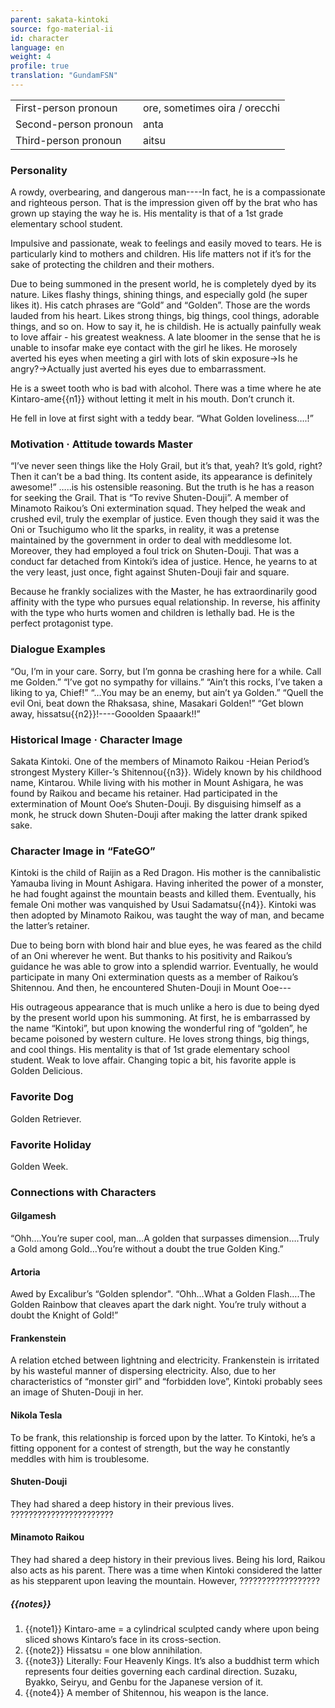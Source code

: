 ```yaml
---
parent: sakata-kintoki
source: fgo-material-ii
id: character
language: en
weight: 4
profile: true
translation: "GundamFSN"
---
```


<table>
  <tr><td>First-person pronoun</td><td>ore, sometimes oira / orecchi</td></tr>
  <tr><td>Second-person pronoun</td><td>anta</td></tr>
  <tr><td>Third-person pronoun</td><td>aitsu</td></tr>
</table>

### Personality

A rowdy, overbearing, and dangerous man----In fact, he is a compassionate and righteous person.
That is the impression given off by the brat who has grown up staying the way he is.
His mentality is that of a 1st grade elementary school student.

Impulsive and passionate, weak to feelings and easily moved to tears.
He is particularly kind to mothers and children. His life matters not if it’s for the sake of protecting the children and their mothers.

Due to being summoned in the present world, he is completely dyed by its nature. Likes flashy things, shining things, and especially gold (he super likes it).
His catch phrases are “Gold” and “Golden”. Those are the words lauded from his heart.
Likes strong things, big things, cool things, adorable things, and so on. How to say it, he is childish.
He is actually painfully weak to love affair - his greatest weakness.
A late bloomer in the sense that he is unable to insofar make eye contact with the girl he likes.
He morosely averted his eyes when meeting a girl with lots of skin exposure->Is he angry?->Actually just averted his eyes due to embarrassment.

He is a sweet tooth who is bad with alcohol. There was a time where he ate Kintaro-ame{{n1}} without letting it melt in his mouth.
Don’t crunch it.

He fell in love at first sight with a teddy bear.
“What Golden loveliness….!”

### Motivation · Attitude towards Master

“I’ve never seen things like the Holy Grail, but it’s that, yeah? It’s gold, right? Then it can’t be a bad thing. Its content aside, its appearance is definitely awesome!”
…..is his ostensible reasoning.
But the truth is he has a reason for seeking the Grail.
That is “To revive Shuten-Douji”.
A member of Minamoto Raikou’s Oni extermination squad. They helped the weak and crushed evil, truly the exemplar of justice. Even though they said it was the Oni or Tsuchigumo who lit the sparks, in reality, it was a pretense maintained by the government in order to deal with meddlesome lot. Moreover, they had employed a foul trick on Shuten-Douji. That was a conduct far detached from Kintoki’s idea of justice. Hence, he yearns to at the very least, just once, fight against Shuten-Douji fair and square.

Because he frankly socializes with the Master, he has extraordinarily good affinity with the type who pursues equal relationship. In reverse, his affinity with the type who hurts women and children is lethally bad. He is the perfect protagonist type.

### Dialogue Examples

“Ou, I’m in your care. Sorry, but I’m gonna be crashing here for a while. Call me Golden.”
“I’ve got no sympathy for villains.”
“Ain’t this rocks, I’ve taken a liking to ya, Chief!”
“…You may be an enemy, but ain’t ya Golden.”
“Quell the evil Oni, beat down the Rhaksasa, shine, Masakari Golden!”
“Get blown away, hissatsu{{n2}}!----Gooolden Spaaark!!”

### Historical Image · Character Image

Sakata Kintoki.
One of the members of Minamoto Raikou -Heian Period’s strongest Mystery Killer-’s Shitennou{{n3}}. Widely known by his childhood name, Kintarou.
While living with his mother in Mount Ashigara, he was found by Raikou and became his retainer.
Had participated in the extermination of Mount Ooe‘s Shuten-Douji. By disguising himself as a monk, he struck down Shuten-Douji after making the latter drank spiked sake.

### Character Image in “FateGO”

Kintoki is the child of Raijin as a Red Dragon. His mother is the cannibalistic Yamauba living in Mount Ashigara.
Having inherited the power of a monster, he had fought against the mountain beasts and killed them.
Eventually, his female Oni mother was vanquished by Usui Sadamatsu{{n4}}. Kintoki was then adopted by Minamoto Raikou, was taught the way of man, and became the latter’s retainer.

Due to being born with blond hair and blue eyes, he was feared as the child of an Oni wherever he went. But thanks to his positivity and Raikou’s guidance he was able to grow into a splendid warrior.
Eventually, he would participate in many Oni extermination quests as a member of Raikou’s Shitennou.
And then, he encountered Shuten-Douji in Mount Ooe---

His outrageous appearance that is much unlike a hero is due to being dyed by the present world upon his summoning.
At first, he is embarrassed by the name “Kintoki”, but upon knowing the wonderful ring of “golden”, he became poisoned by western culture.
He loves strong things, big things, and cool things. His mentality is that of 1st grade elementary school student. Weak to love affair. Changing topic a bit, his favorite apple is Golden Delicious.

### Favorite Dog

Golden Retriever.

### Favorite Holiday

Golden Week.

### Connections with Characters

#### Gilgamesh
“Ohh….You’re super cool, man…A golden that surpasses dimension….Truly a Gold among Gold…You’re without a doubt the true Golden King.”

#### Artoria

Awed by Excalibur’s “Golden splendor".
“Ohh…What a Golden Flash….The Golden Rainbow that cleaves apart the dark night. You’re truly without a doubt the Knight of Gold!”

#### Frankenstein

A relation etched between lightning and electricity.
Frankenstein is irritated by his wasteful manner of dispersing electricity.
Also, due to her characteristics of “monster girl” and “forbidden love”, Kintoki probably sees an image of Shuten-Douji in her.

#### Nikola Tesla

To be frank, this relationship is forced upon by the latter. To Kintoki, he’s a fitting opponent for a contest of strength, but the way he constantly meddles with him is troublesome.

#### Shuten-Douji

They had shared a deep history in their previous lives.
???????????????????????

#### Minamoto Raikou

They had shared a deep history in their previous lives.
Being his lord, Raikou also acts as his parent. There was a time when Kintoki considered the latter as his stepparent upon leaving the mountain. However, ??????????????????

##### {{notes}}

1. {{note1}} Kintaro-ame = a cylindrical sculpted candy where upon being sliced shows Kintaro’s face in its cross-section.
2. {{note2}} Hissatsu = one blow annihilation.
3. {{note3}} Literally: Four Heavenly Kings. It’s also a buddhist term which represents four deities governing each cardinal direction. Suzaku, Byakko, Seiryu, and Genbu for the Japanese version of it.
4. {{note4}} A member of Shitennou, his weapon is the lance.

